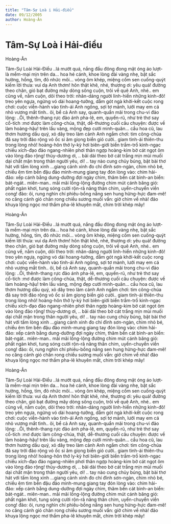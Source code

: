 ```yaml
---
title: "Tâm-Sự Loà i Hải-điểu"
date: 09/12/2005
author: Hoàng-Ân
---
```


# Tâm-Sự Loà i Hải-điểu

Hoàng-Ân

Tâm-Sự Loài Hải-Điểu
..lá mướt quá, nắng đầu đông đong mật óng
áo lượt-là mềm-mại mịn trên da...
hoa hé cánh, khoe lòng đài vàng nhẹ,
bật sắc hường, hồng, tím, đỏ nhức môi...
vòng ôm khép, miệng cốm sen cuống-quýt
kiếm lời thưa: vui dạ Anh thơm!
hôn thật khẽ, nhé, thương ơi: yêu quá!
đường theo chân, gió bạt đường mây
dòng sông cuộn, trôi về quê Anh, nhé..
em cũng về, nằm cuộn, dõi theo trời:
nhân-dáng người linh-hiển những kinh-đô!
treo yên ngựa, ngừng vó dài hoang-tưởng,
dẫm gót ngà khởi-kết cuộc rong chơi:
cuộc viễn-hành vào tình-ái Anh ngông,
sợi tơ mảnh, lưới may em cá nhỏ
vương mắt tình.. ôi, bể cả Anh say,
quanh-quẩn mãi trong chu-vi đảo lộng:
..Ôi, thênh-thang rực đảo ánh pha-lê,
em, quyến-rũ, như trẻ thơ say cổ-tích
:mơ được làm công-chúa, thật, dễ-thương
cuối câu chuyện: được về làm hoàng-hậu!
trên lầu vàng, mộng đẹp cưới minh-quân...
cầu hoa cũ, lau thơm hương dầu quý,
xỏ dây treo làm cảnh Anh ngắm chơi:
tim công-chúa đã say trời đảo rộng
vỏ ốc si âm giọng biển gió cười..
giam tình-ái thiên-thu trong lòng nhỏ!
hoàng-hôn thở ly-kỳ hơi biên-giới
biển trầm-trồ kinh-ngạc chiều xích-đạo
đảo ngang-nhiên phơi thân ngợp hoàng-kim
bờ cát ngọt ôm vào lòng đảo rộng!
thùy-dương ơi,
.. bãi dài theo bờ cát trắng
mịn mùi muối dại chất mặn trong thân
người yêu, ơi!
.. tay nào cung chủy búng,
bật bài thơ hát với tấm lòng xinh
...giang cánh xinh đo chí đỉnh sơn-ngàn,
chim nhỏ bé, chiều êm tìm bến đậu
đảo minh-mung giang tay đón lòng vào:
chim hải-đảo: xếp cánh bằng dung-dưỡng
đợi ngày chìm, thăm bến cát bình-an
biển: bát-ngát.. miên-man.. mãi mãi
lồng-lộng đường chim mút cánh băng
gió: phất ngàn khơi, tung sóng cười rộn-rã
nâng thân chim, uyển-chuyển viền cong!
đảo: ôi, rung nghìn chí phiêu-bồng
nắng sen hung hừng-hực đam-mê!
no căng cánh gió chân rong
chiều sương muối vẩn: giờ chim về nhà!
đảo khuya lộng ngọc mơ thầm
pha-lê khuyên mắt, chim trời khép mây!

Hoàng-Ân

Tâm-Sự Loài Hải-Điểu
..lá mướt quá, nắng đầu đông đong mật óng
áo lượt-là mềm-mại mịn trên da...
hoa hé cánh, khoe lòng đài vàng nhẹ,
bật sắc hường, hồng, tím, đỏ nhức môi...
vòng ôm khép, miệng cốm sen cuống-quýt
kiếm lời thưa: vui dạ Anh thơm!
hôn thật khẽ, nhé, thương ơi: yêu quá!
đường theo chân, gió bạt đường mây
dòng sông cuộn, trôi về quê Anh, nhé..
em cũng về, nằm cuộn, dõi theo trời:
nhân-dáng người linh-hiển những kinh-đô!
treo yên ngựa, ngừng vó dài hoang-tưởng,
dẫm gót ngà khởi-kết cuộc rong chơi:
cuộc viễn-hành vào tình-ái Anh ngông,
sợi tơ mảnh, lưới may em cá nhỏ
vương mắt tình.. ôi, bể cả Anh say,
quanh-quẩn mãi trong chu-vi đảo lộng:
..Ôi, thênh-thang rực đảo ánh pha-lê,
em, quyến-rũ, như trẻ thơ say cổ-tích
:mơ được làm công-chúa, thật, dễ-thương
cuối câu chuyện: được về làm hoàng-hậu!
trên lầu vàng, mộng đẹp cưới minh-quân...
cầu hoa cũ, lau thơm hương dầu quý,
xỏ dây treo làm cảnh Anh ngắm chơi:
tim công-chúa đã say trời đảo rộng
vỏ ốc si âm giọng biển gió cười..
giam tình-ái thiên-thu trong lòng nhỏ!
hoàng-hôn thở ly-kỳ hơi biên-giới
biển trầm-trồ kinh-ngạc chiều xích-đạo
đảo ngang-nhiên phơi thân ngợp hoàng-kim
bờ cát ngọt ôm vào lòng đảo rộng!
thùy-dương ơi,
.. bãi dài theo bờ cát trắng
mịn mùi muối dại chất mặn trong thân
người yêu, ơi!
.. tay nào cung chủy búng,
bật bài thơ hát với tấm lòng xinh
...giang cánh xinh đo chí đỉnh sơn-ngàn,
chim nhỏ bé, chiều êm tìm bến đậu
đảo minh-mung giang tay đón lòng vào:
chim hải-đảo: xếp cánh bằng dung-dưỡng
đợi ngày chìm, thăm bến cát bình-an
biển: bát-ngát.. miên-man.. mãi mãi
lồng-lộng đường chim mút cánh băng
gió: phất ngàn khơi, tung sóng cười rộn-rã
nâng thân chim, uyển-chuyển viền cong!
đảo: ôi, rung nghìn chí phiêu-bồng
nắng sen hung hừng-hực đam-mê!
no căng cánh gió chân rong
chiều sương muối vẩn: giờ chim về nhà!
đảo khuya lộng ngọc mơ thầm
pha-lê khuyên mắt, chim trời khép mây!

Hoàng-Ân

Tâm-Sự Loài Hải-Điểu
..lá mướt quá, nắng đầu đông đong mật óng
áo lượt-là mềm-mại mịn trên da...
hoa hé cánh, khoe lòng đài vàng nhẹ,
bật sắc hường, hồng, tím, đỏ nhức môi...
vòng ôm khép, miệng cốm sen cuống-quýt
kiếm lời thưa: vui dạ Anh thơm!
hôn thật khẽ, nhé, thương ơi: yêu quá!
đường theo chân, gió bạt đường mây
dòng sông cuộn, trôi về quê Anh, nhé..
em cũng về, nằm cuộn, dõi theo trời:
nhân-dáng người linh-hiển những kinh-đô!
treo yên ngựa, ngừng vó dài hoang-tưởng,
dẫm gót ngà khởi-kết cuộc rong chơi:
cuộc viễn-hành vào tình-ái Anh ngông,
sợi tơ mảnh, lưới may em cá nhỏ
vương mắt tình.. ôi, bể cả Anh say,
quanh-quẩn mãi trong chu-vi đảo lộng:
..Ôi, thênh-thang rực đảo ánh pha-lê,
em, quyến-rũ, như trẻ thơ say cổ-tích
:mơ được làm công-chúa, thật, dễ-thương
cuối câu chuyện: được về làm hoàng-hậu!
trên lầu vàng, mộng đẹp cưới minh-quân...
cầu hoa cũ, lau thơm hương dầu quý,
xỏ dây treo làm cảnh Anh ngắm chơi:
tim công-chúa đã say trời đảo rộng
vỏ ốc si âm giọng biển gió cười..
giam tình-ái thiên-thu trong lòng nhỏ!
hoàng-hôn thở ly-kỳ hơi biên-giới
biển trầm-trồ kinh-ngạc chiều xích-đạo
đảo ngang-nhiên phơi thân ngợp hoàng-kim
bờ cát ngọt ôm vào lòng đảo rộng!
thùy-dương ơi,
.. bãi dài theo bờ cát trắng
mịn mùi muối dại chất mặn trong thân
người yêu, ơi!
.. tay nào cung chủy búng,
bật bài thơ hát với tấm lòng xinh
...giang cánh xinh đo chí đỉnh sơn-ngàn,
chim nhỏ bé, chiều êm tìm bến đậu
đảo minh-mung giang tay đón lòng vào:
chim hải-đảo: xếp cánh bằng dung-dưỡng
đợi ngày chìm, thăm bến cát bình-an
biển: bát-ngát.. miên-man.. mãi mãi
lồng-lộng đường chim mút cánh băng
gió: phất ngàn khơi, tung sóng cười rộn-rã
nâng thân chim, uyển-chuyển viền cong!
đảo: ôi, rung nghìn chí phiêu-bồng
nắng sen hung hừng-hực đam-mê!
no căng cánh gió chân rong
chiều sương muối vẩn: giờ chim về nhà!
đảo khuya lộng ngọc mơ thầm
pha-lê khuyên mắt, chim trời khép mây!
